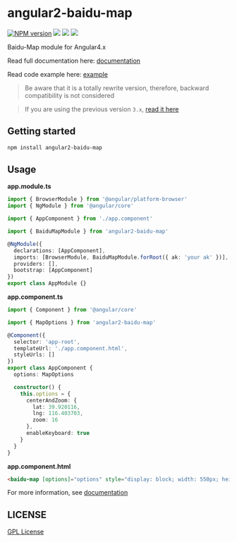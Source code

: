 # angular2-baidu-map

[![NPM version][npm-image]][npm-url]
![][david-url]
![][dt-url]
![][license-url]

Baidu-Map module for Angular4.x

Read full documentation here: [documentation](https://leftstick.github.io/angular2-baidu-map/)

Read code example here: [example](https://github.com/leftstick/angular5-baidu-map-example)

> Be aware that it is a totally rewrite version, therefore, backward compatibility is not considered

> If you are using the previous version `3.x`, [read it here](https://github.com/leftstick/angular2-baidu-map/tree/3.x)

## Getting started

```bash
npm install angular2-baidu-map
```

## Usage

**app.module.ts**

```typescript
import { BrowserModule } from '@angular/platform-browser'
import { NgModule } from '@angular/core'

import { AppComponent } from './app.component'

import { BaiduMapModule } from 'angular2-baidu-map'

@NgModule({
  declarations: [AppComponent],
  imports: [BrowserModule, BaiduMapModule.forRoot({ ak: 'your ak' })],
  providers: [],
  bootstrap: [AppComponent]
})
export class AppModule {}
```

**app.component.ts**

```typescript
import { Component } from '@angular/core'

import { MapOptions } from 'angular2-baidu-map'

@Component({
  selector: 'app-root',
  templateUrl: './app.component.html',
  styleUrls: []
})
export class AppComponent {
  options: MapOptions

  constructor() {
    this.options = {
      centerAndZoom: {
        lat: 39.920116,
        lng: 116.403703,
        zoom: 16
      },
      enableKeyboard: true
    }
  }
}
```

**app.component.html**

```html
<baidu-map [options]="options" style="display: block; width: 550px; height: 350px;"></baidu-map>
```

For more information, see [documentation](http://leftstick.github.io/angular2-baidu-map/)

## LICENSE

[GPL License](https://raw.githubusercontent.com/leftstick/angular2-baidu-map/master/LICENSE)

[npm-url]: https://npmjs.org/package/angular2-baidu-map
[npm-image]: https://img.shields.io/npm/v/angular2-baidu-map.svg
[david-url]: https://david-dm.org/leftstick/angular2-baidu-map.png
[dt-url]: https://img.shields.io/npm/dt/angular2-baidu-map.svg
[license-url]: https://img.shields.io/npm/l/angular2-baidu-map.svg
